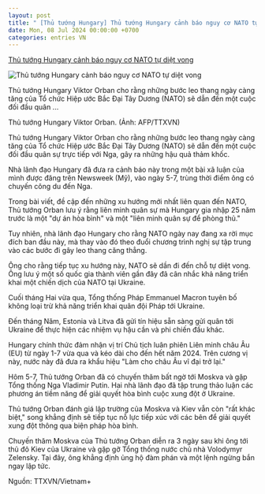 ```yaml
---
layout: post
title: " [Thủ tướng Hungary] Thủ tướng Hungary cảnh báo nguy cơ NATO tự diệt vong"
date: Mon, 08 Jul 2024 00:00:00 +0700
categories: entries VN
---
```

[Thủ tướng Hungary cảnh báo nguy cơ NATO tự diệt vong](https://baodongkhoi.vn/thu-tuong-hungary-canh-bao-nguy-co-nato-tu-diet-vong-07072024-a132237.html)

![Thủ tướng Hungary cảnh báo nguy cơ NATO tự diệt vong](https://baodongkhoi.vn/image/news/2024/20240707/thumbnail/750x450/thu-tuong-hungary-canh-bao-nguy-co-nato-tu-diet-vong20240707063651.webp)

Thủ tướng Hungary Viktor Orban cho rằng những bước leo thang ngày càng tăng của Tổ chức Hiệp ước Bắc Đại Tây Dương (NATO) sẽ dẫn đến một cuộc đối đầu quân ...

Thủ tướng Hungary Viktor Orban. (Ảnh: AFP/TTXVN)

Thủ tướng Hungary Viktor Orban cho rằng những bước leo thang ngày càng tăng của Tổ chức Hiệp ước Bắc Đại Tây Dương (NATO) sẽ dẫn đến một cuộc đối đầu quân sự trực tiếp với Nga, gây ra những hậu quả thảm khốc.

Nhà lãnh đạo Hungary đã đưa ra cảnh báo này trong một bài xã luận của mình được đăng trên Newsweek (Mỹ), vào ngày 5-7, trùng thời điểm ông có chuyến công du đến Nga.

Trong bài viết, đề cập đến những xu hướng mới nhất liên quan đến NATO, Thủ tướng Orban lưu ý rằng liên minh quân sự mà Hungary gia nhập 25 năm trước là một "dự án hòa bình" và một "liên minh quân sự để phòng thủ."

Tuy nhiên, nhà lãnh đạo Hungary cho rằng NATO ngày nay đang xa rời mục đích ban đầu này, mà thay vào đó theo đuổi chương trình nghị sự tập trung vào các bước đi gây leo thang căng thẳng.

Ông cho rằng tiếp tục xu hướng này, NATO sẽ dần đi đến chỗ tự diệt vong. Ông lưu ý một số quốc gia thành viên gần đây đã cân nhắc khả năng triển khai một chiến dịch của NATO tại Ukraine.

Cuối tháng Hai vừa qua, Tổng thống Pháp Emmanuel Macron tuyên bố không loại trừ khả năng triển khai quân đội Pháp tới Ukraine.

Đến tháng Năm, Estonia và Litva đã gửi tín hiệu sẵn sàng gửi quân tới Ukraine để thực hiện các nhiệm vụ hậu cần và phi chiến đấu khác.

Hungary chính thức đảm nhận vị trí Chủ tịch luân phiên Liên minh châu Âu (EU) từ ngày 1-7 vừa qua và kéo dài cho đến hết năm 2024. Trên cương vị này, nước này đã đưa ra khẩu hiệu "Làm cho châu Âu vĩ đại trở lại."

Hôm 5-7, Thủ tướng Orban đã có chuyến thăm bất ngờ tới Moskva và gặp Tổng thống Nga Vladimir Putin. Hai nhà lãnh đạo đã tập trung thảo luận các phương án tiềm năng để giải quyết hòa bình cuộc xung đột ở Ukraine.

Thủ tướng Orban đánh giá lập trường của Moskva và Kiev vẫn còn "rất khác biệt," song khẳng định sẽ tiếp tục nỗ lực tiếp xúc với các bên để giải quyết xung đột thông qua biện pháp hòa bình.

Chuyến thăm Moskva của Thủ tướng Orban diễn ra 3 ngày sau khi ông tới thủ đô Kiev của Ukraine và gặp gỡ Tổng thống nước chủ nhà Volodymyr Zelensky. Tại đây, ông khẳng định ủng hộ đàm phán và một lệnh ngừng bắn ngay lập tức.

Nguồn: TTXVN/Vietnam+


